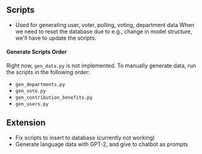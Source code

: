 ## Scripts
- Used for generating user, voter, polling, voting, department data
When we need to reset the database due to e.g., change in model structure,
we'll have to update the scripts.

#### Generate Scripts Order
Right now, `gen_data.py` is not implemented.
To manually generate data, run the scripts in the following order:
- `gen_departments.py`
- `gen_vote.py`
- `gen_contribution_benefits.py`
- `gen_users.py`

## Extension
- Fix scripts to insert to database (currently not working)
- Generate language data with GPT-2, and give to chatbot as prompts
